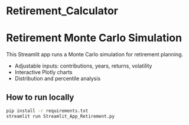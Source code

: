 # Retirement_Calculator
# Retirement Monte Carlo Simulation

This Streamlit app runs a Monte Carlo simulation for retirement planning.
- Adjustable inputs: contributions, years, returns, volatility
- Interactive Plotly charts
- Distribution and percentile analysis

## How to run locally
```bash
pip install -r requirements.txt
streamlit run Streamlit_App_Retirement.py
